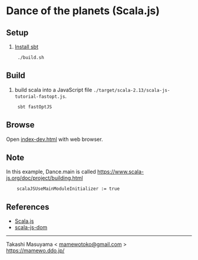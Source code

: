 # Dance of the planets (Scala.js)

## Setup

1. [Install sbt](https://www.scala-sbt.org/1.x/docs/Setup.html)

        ./build.sh


## Build

1. build scala into a JavaScript file `./target/scala-2.13/scala-js-tutorial-fastopt.js`.

        sbt fastOptJS

## Browse

Open [index-dev.html](index-dev.html) with web browser.

## Note

In this example, Dance.main is called <https://www.scala-js.org/doc/project/building.html>

        scalaJSUseMainModuleInitializer := true

## References

* [Scala.js](https://www.scala-js.org/)
* [scala-js-dom](http://scala-js.github.io/scala-js-dom/)

----
Takashi Masuyama < mamewotoko@gmail.com >  
https://mamewo.ddo.jp/
